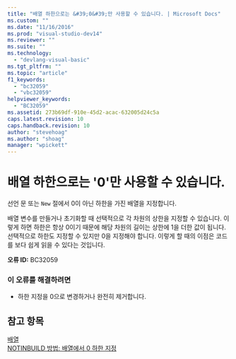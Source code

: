 ```yaml
---
title: "배열 하한으로는 &#39;0&#39;만 사용할 수 있습니다. | Microsoft Docs"
ms.custom: ""
ms.date: "11/16/2016"
ms.prod: "visual-studio-dev14"
ms.reviewer: ""
ms.suite: ""
ms.technology: 
  - "devlang-visual-basic"
ms.tgt_pltfrm: ""
ms.topic: "article"
f1_keywords: 
  - "bc32059"
  - "vbc32059"
helpviewer_keywords: 
  - "BC32059"
ms.assetid: 273b69df-910e-45d2-acac-632005d24c5a
caps.latest.revision: 10
caps.handback.revision: 10
author: "stevehoag"
ms.author: "shoag"
manager: "wpickett"
---
```

# 배열 하한으로는 &#39;0&#39;만 사용할 수 있습니다.
선언 문 또는 `New` 절에서 0이 아닌 하한을 가진 배열을 지정합니다.  
  
 배열 변수를 만들거나 초기화할 때 선택적으로 각 차원의 상한을 지정할 수 있습니다. 이렇게 하면 하한은 항상 0이기 때문에 해당 차원의 길이는 상한에 1을 더한 값이 됩니다. 선택적으로 하한도 지정할 수 있지만 0을 지정해야 합니다. 이렇게 할 때의 이점은 코드를 보다 쉽게 읽을 수 있다는 것입니다.  
  
 **오류 ID:** BC32059  
  
### 이 오류를 해결하려면  
  
-   하한 지정을 0으로 변경하거나 완전히 제거합니다.  
  
## 참고 항목  
 [배열](../Topic/Arrays%20in%20Visual%20Basic.md)   
 [NOTINBUILD 방법: 배열에서 0 하한 지정](http://msdn.microsoft.com/ko-kr/20ffd49a-64f7-4634-8ed0-46ba1049d935)
